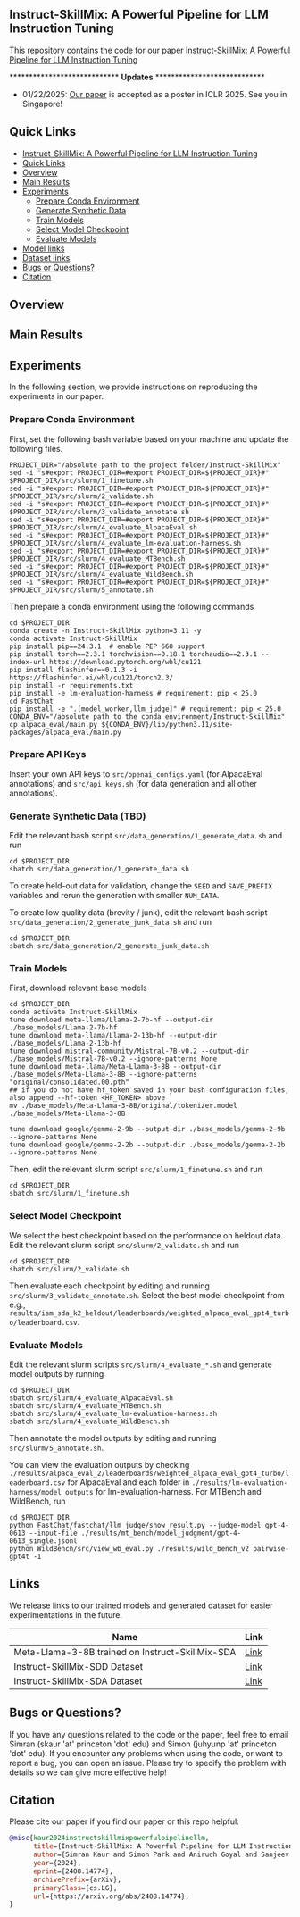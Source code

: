 ## Instruct-SkillMix: A Powerful Pipeline for LLM Instruction Tuning

This repository contains the code for our paper [Instruct-SkillMix: A Powerful Pipeline for LLM Instruction Tuning](https://arxiv.org/abs/2408.14774)

**************************** **Updates** ****************************
* 01/22/2025: [Our paper](https://openreview.net/forum?id=44z7HL4mfX) is accepted as a poster in ICLR 2025. See you in Singapore!

## Quick Links

- [Instruct-SkillMix: A Powerful Pipeline for LLM Instruction Tuning](#instruct-skillmix)
- [Quick Links](#quick-links)
- [Overview](#overview)
- [Main Results](#main-results)
- [Experiments](#experiments)
  - [Prepare Conda Environment](#prepare-conda-environment)
  - [Generate Synthetic Data](#generate-synthetic-data)
  - [Train Models](#train)
  - [Select Model Checkpoint](#choose-model-checkpoint)
  - [Evaluate Models](#evaluate)
- [Model links](#model-links)
- [Dataset links](#dataset-links)
- [Bugs or Questions?](#bugs-or-questions)
- [Citation](#citation)

## Overview

## Main Results

## Experiments

In the following section, we provide instructions on reproducing the experiments in our paper.

### Prepare Conda Environment

First, set the following bash variable based on your machine and update the following files.
```Shell
PROJECT_DIR="/absolute path to the project folder/Instruct-SkillMix"
sed -i "s#export PROJECT_DIR=#export PROJECT_DIR=${PROJECT_DIR}#" $PROJECT_DIR/src/slurm/1_finetune.sh
sed -i "s#export PROJECT_DIR=#export PROJECT_DIR=${PROJECT_DIR}#" $PROJECT_DIR/src/slurm/2_validate.sh
sed -i "s#export PROJECT_DIR=#export PROJECT_DIR=${PROJECT_DIR}#" $PROJECT_DIR/src/slurm/3_validate_annotate.sh
sed -i "s#export PROJECT_DIR=#export PROJECT_DIR=${PROJECT_DIR}#" $PROJECT_DIR/src/slurm/4_evaluate_AlpacaEval.sh
sed -i "s#export PROJECT_DIR=#export PROJECT_DIR=${PROJECT_DIR}#" $PROJECT_DIR/src/slurm/4_evaluate_lm-evaluation-harness.sh
sed -i "s#export PROJECT_DIR=#export PROJECT_DIR=${PROJECT_DIR}#" $PROJECT_DIR/src/slurm/4_evaluate_MTBench.sh
sed -i "s#export PROJECT_DIR=#export PROJECT_DIR=${PROJECT_DIR}#" $PROJECT_DIR/src/slurm/4_evaluate_WildBench.sh
sed -i "s#export PROJECT_DIR=#export PROJECT_DIR=${PROJECT_DIR}#" $PROJECT_DIR/src/slurm/5_annotate.sh
```

Then prepare a conda environment using the following commands
```Shell
cd $PROJECT_DIR
conda create -n Instruct-SkillMix python=3.11 -y
conda activate Instruct-SkillMix
pip install pip==24.3.1  # enable PEP 660 support 
pip install torch==2.3.1 torchvision==0.18.1 torchaudio==2.3.1 --index-url https://download.pytorch.org/whl/cu121
pip install flashinfer==0.1.3 -i https://flashinfer.ai/whl/cu121/torch2.3/
pip install -r requirements.txt
pip install -e lm-evaluation-harness # requirement: pip < 25.0
cd FastChat
pip install -e ".[model_worker,llm_judge]" # requirement: pip < 25.0
CONDA_ENV="/absolute path to the conda environment/Instruct-SkillMix"
cp alpaca_eval/main.py ${CONDA_ENV}/lib/python3.11/site-packages/alpaca_eval/main.py
```

### Prepare API Keys

Insert your own API keys to `src/openai_configs.yaml` (for AlpacaEval annotations) and `src/api_keys.sh` (for data generation and all other annotations).

### Generate Synthetic Data (TBD)

Edit the relevant bash script `src/data_generation/1_generate_data.sh` and run 
```Shell
cd $PROJECT_DIR
sbatch src/data_generation/1_generate_data.sh
```

To create held-out data for validation, change the `SEED` and `SAVE_PREFIX` variables and rerun the generation with smaller `NUM_DATA`.


To create low quality data (brevity / junk), edit the relevant bash script `src/data_generation/2_generate_junk_data.sh` and run 
```Shell
cd $PROJECT_DIR
sbatch src/data_generation/2_generate_junk_data.sh
```

### Train Models

First, download relevant base models
```Shell
cd $PROJECT_DIR
conda activate Instruct-SkillMix
tune download meta-llama/Llama-2-7b-hf --output-dir ./base_models/Llama-2-7b-hf
tune download meta-llama/Llama-2-13b-hf --output-dir ./base_models/Llama-2-13b-hf
tune download mistral-community/Mistral-7B-v0.2 --output-dir ./base_models/Mistral-7B-v0.2 --ignore-patterns None
tune download meta-llama/Meta-Llama-3-8B --output-dir ./base_models/Meta-Llama-3-8B --ignore-patterns "original/consolidated.00.pth" 
## if you do not have hf_token saved in your bash configuration files, also append --hf-token <HF_TOKEN> above
mv ./base_models/Meta-Llama-3-8B/original/tokenizer.model ./base_models/Meta-Llama-3-8B

tune download google/gemma-2-9b --output-dir ./base_models/gemma-2-9b  --ignore-patterns None
tune download google/gemma-2-2b --output-dir ./base_models/gemma-2-2b  --ignore-patterns None
```

Then, edit the relevant slurm script `src/slurm/1_finetune.sh` and run 
```Shell
cd $PROJECT_DIR
sbatch src/slurm/1_finetune.sh
```

### Select Model Checkpoint
We select the best checkpoint based on the performance on heldout data. Edit the relevant slurm script `src/slurm/2_validate.sh` and run 
```Shell
cd $PROJECT_DIR
sbatch src/slurm/2_validate.sh
```

Then evaluate each checkpoint by editing and running `src/slurm/3_validate_annotate.sh`. Select the best model checkpoint from e.g., `results/ism_sda_k2_heldout/leaderboards/weighted_alpaca_eval_gpt4_turbo/leaderboard.csv`.

### Evaluate Models
Edit the relevant slurm scripts `src/slurm/4_evaluate_*.sh` and generate model outputs by running
```Shell
cd $PROJECT_DIR
sbatch src/slurm/4_evaluate_AlpacaEval.sh
sbatch src/slurm/4_evaluate_MTBench.sh
sbatch src/slurm/4_evaluate_lm-evaluation-harness.sh
sbatch src/slurm/4_evaluate_WildBench.sh
```

Then annotate the model outputs by editing and running `src/slurm/5_annotate.sh`.

You can view the evaluation outputs by checking `./results/alpaca_eval_2/leaderboards/weighted_alpaca_eval_gpt4_turbo/leaderboard.csv` for AlpacaEval and each folder in `./results/lm-evaluation-harness/model_outputs` for lm-evaluation-harness. For MTBench and WildBench, run
```Shell
cd $PROJECT_DIR
python FastChat/fastchat/llm_judge/show_result.py --judge-model gpt-4-0613 --input-file ./results/mt_bench/model_judgment/gpt-4-0613_single.jsonl
python WildBench/src/view_wb_eval.py ./results/wild_bench_v2 pairwise-gpt4t -1
```

## Links

We release links to our trained models and generated dataset for easier experimentations in the future.

|    Name                                                |    Link                                                                         |
|--------------------------------------------------------|---------------------------------------------------------------------------------|
|    Meta-Llama-3-8B trained on Instruct-SkillMix-SDA    |   [Link](https://huggingface.co/PrincetonPLI/Llama-3-8B-Instruct-SkillMix)      |
|    Instruct-SkillMix-SDD Dataset                       |   [Link](https://huggingface.co/datasets/PrincetonPLI/Instruct-SkillMix-SDD)    |
|    Instruct-SkillMix-SDA Dataset                       |   [Link](https://huggingface.co/datasets/PrincetonPLI/Instruct-SkillMix-SDA)    |


## Bugs or Questions?

If you have any questions related to the code or the paper, feel free to email Simran (skaur 'at' princeton 'dot' edu) and Simon (juhyunp 'at' princeton 'dot' edu). If you encounter any problems when using the code, or want to report a bug, you can open an issue. Please try to specify the problem with details so we can give more effective help!

## Citation

Please cite our paper if you find our paper or this repo helpful:
```bibtex
@misc{kaur2024instructskillmixpowerfulpipelinellm,
      title={Instruct-SkillMix: A Powerful Pipeline for LLM Instruction Tuning}, 
      author={Simran Kaur and Simon Park and Anirudh Goyal and Sanjeev Arora},
      year={2024},
      eprint={2408.14774},
      archivePrefix={arXiv},
      primaryClass={cs.LG},
      url={https://arxiv.org/abs/2408.14774}, 
}
```